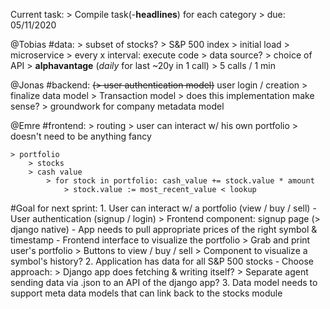 Current task:
	> Compile task(-__headlines__) for each category
		> due: 05/11/2020

@Tobias
#data:
	> subset of stocks?
		> S&P 500 index
	> initial load
	> microservice
		> every x interval: execute code
		> data source?
			> choice of API
				> __alphavantage__ (_daily_ for last ~20y in 1 call)
				> 5 calls / 1 min

@Jonas
#backend:
	~~(> user authentication model)~~ user login / creation
	> finalize data model
		> Transaction model
			> does this implementation make sense?
	> groundwork for company metadata model

@Emre
#frontend:
	> routing
	> user can interact w/ his own portfolio
		> doesn't need to be anything fancy

	> portfolio
		> stocks
		> cash value
			> for stock in portfolio: cash_value += stock.value * amount
				> stock.value := most_recent_value < lookup


#Goal for next sprint:
	1. User can interact w/ a portfolio (view / buy / sell)
		- User authentication (signup / login)
			> Frontend component: signup page (> django native)
		- App needs to pull appropriate prices of the right symbol & timestamp
		- Frontend interface to visualize the portfolio
			> Grab and print user's portfolio
			> Buttons to view / buy / sell
			> Component to visualize a symbol's history?
	2. Application has data for all S&P 500 stocks
		- Choose approach:
			> Django app does fetching & writing itself?
			> Separate agent sending data via .json to an API of the django app?
	3. Data model needs to support meta data models that can link back to the stocks module
